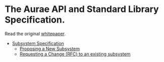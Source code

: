 # The Aurae API and Standard Library Specification.

Read the original [whitepaper](https://docs.google.com/document/d/1dA591eipsgWeAlaSwbYNQtAQaES243IIqXPAfKhJSjU/edit#heading=h.vknhjb3d4yfc).

 - [Subsystem Specification](https://github.com/aurae-runtime/api/tree/main/spec#aurae-api-specification)
   - [Proposing a New Subsystem](https://github.com/aurae-runtime/api/tree/main/spec#proposing-a-new-subsystem)
   - [Requesting a Change (RFC) to an existing subsystem](https://github.com/aurae-runtime/api/tree/main/spec#requesting-a-change-rfc-to-an-existing-subsystem)


